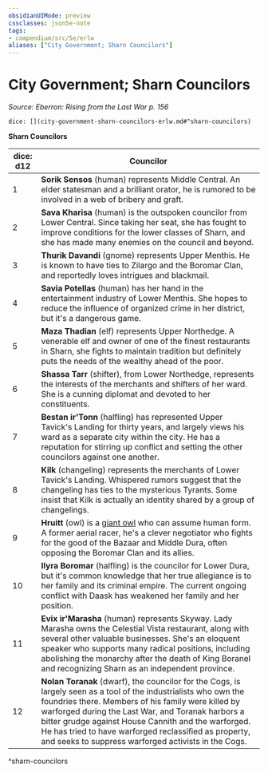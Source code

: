 ```yaml
---
obsidianUIMode: preview
cssclasses: json5e-note
tags:
- compendium/src/5e/erlw
aliases: ["City Government; Sharn Councilors"]
---
```

# City Government; Sharn Councilors
*Source: Eberron: Rising from the Last War p. 156* 

`dice: [](city-government-sharn-councilors-erlw.md#^sharn-councilors)`

**Sharn Councilors**

| dice: d12 | Councilor |
|-----------|-----------|
| 1 | **Sorik Sensos** (human) represents Middle Central. An elder statesman and a brilliant orator, he is rumored to be involved in a web of bribery and graft. |
| 2 | **Sava Kharisa** (human) is the outspoken councilor from Lower Central. Since taking her seat, she has fought to improve conditions for the lower classes of Sharn, and she has made many enemies on the council and beyond. |
| 3 | **Thurik Davandi** (gnome) represents Upper Menthis. He is known to have ties to Zilargo and the Boromar Clan, and reportedly loves intrigues and blackmail. |
| 4 | **Savia Potellas** (human) has her hand in the entertainment industry of Lower Menthis. She hopes to reduce the influence of organized crime in her district, but it's a dangerous game. |
| 5 | **Maza Thadian** (elf) represents Upper Northedge. A venerable elf and owner of one of the finest restaurants in Sharn, she fights to maintain tradition but definitely puts the needs of the wealthy ahead of the poor. |
| 6 | **Shassa Tarr** (shifter), from Lower Northedge, represents the interests of the merchants and shifters of her ward. She is a cunning diplomat and devoted to her constituents. |
| 7 | **Bestan ir'Tonn** (halfling) has represented Upper Tavick's Landing for thirty years, and largely views his ward as a separate city within the city. He has a reputation for stirring up conflict and setting the other councilors against one another. |
| 8 | **Kilk** (changeling) represents the merchants of Lower Tavick's Landing. Whispered rumors suggest that the changeling has ties to the mysterious Tyrants. Some insist that Kilk is actually an identity shared by a group of changelings. |
| 9 | **Hruitt** (owl) is a [giant owl](b_giant-owl.md) who can assume human form. A former aerial racer, he's a clever negotiator who fights for the good of the Bazaar and Middle Dura, often opposing the Boromar Clan and its allies. |
| 10 | **Ilyra Boromar** (halfling) is the councilor for Lower Dura, but it's common knowledge that her true allegiance is to her family and its criminal empire. The current ongoing conflict with Daask has weakened her family and her position. |
| 11 | **Evix ir'Marasha** (human) represents Skyway. Lady Marasha owns the Celestial Vista restaurant, along with several other valuable businesses. She's an eloquent speaker who supports many radical positions, including abolishing the monarchy after the death of King Boranel and recognizing Sharn as an independent province. |
| 12 | **Nolan Toranak** (dwarf), the councilor for the Cogs, is largely seen as a tool of the industrialists who own the foundries there. Members of his family were killed by warforged during the Last War, and Toranak harbors a bitter grudge against House Cannith and the warforged. He has tried to have warforged reclassified as property, and seeks to suppress warforged activists in the Cogs. |
^sharn-councilors